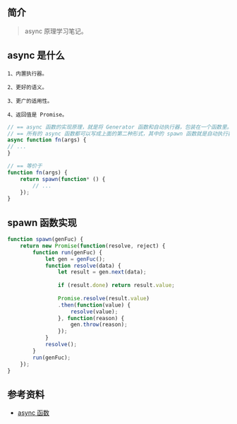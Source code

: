 ## 简介

> async 原理学习笔记。

## async 是什么

```text
1、内置执行器。

2、更好的语义。

3、更广的适用性。

4、返回值是 Promise。
```

```js 
// == async 函数的实现原理，就是将 Generator 函数和自动执行器，包装在一个函数里。
// == 所有的 async 函数都可以写成上面的第二种形式，其中的 spawn 函数就是自动执行器。
async function fn(args) {
// ...
}

// == 等价于
function fn(args) {
    return spawn(function* () {
        // ...
    });
}
```

## spawn 函数实现

```js
function spawn(genFuc) {
    return new Promise(function(resolve, reject) {
        function run(genFuc) {
            let gen = genFuc();
            function resolve(data) {
                let result = gen.next(data);
                
                if (result.done) return result.value;
                
                Promise.resolve(result.value)
                .then(function(value) {
                    resolve(value);
                }, function(reason) {
                    gen.throw(reason);
                });
            }
            resolve();
        }
        run(genFuc);
    });
}
```

## 参考资料

- [async 函数](https://es6.ruanyifeng.com/#docs/async#async-%E5%87%BD%E6%95%B0%E7%9A%84%E5%AE%9E%E7%8E%B0%E5%8E%9F%E7%90%86)
